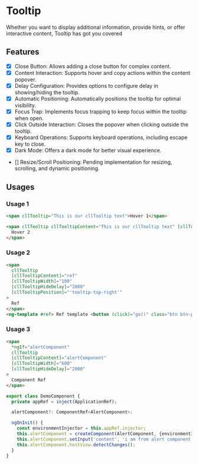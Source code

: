 # Tooltip

Whether you want to display additional information, provide hints, or offer interactive content, Tooltip has got you
covered

## Features

- [x] Close Button: Allows adding a close button for complex content.
- [x] Content Interaction: Supports hover and copy actions within the content popover.
- [x] Delay Configuration: Provides options to configure delay in showing/hiding the tooltip.
- [x] Automatic Positioning: Automatically positions the tooltip for optimal visibility.
- [x] Focus Trap: Implements focus trapping to keep focus within the tooltip when open.
- [x] Click Outside Interaction: Closes the popover when clicking outside the tooltip.
- [x] Keyboard Operations: Supports keyboard operations, including escape key to close.
- [x] Dark Mode: Offers a dark mode for better visual experience.
- [] Resize/Scroll Positioning: Pending implementation for resizing, scrolling, and dynamic positioning.

## Usages

### Usage 1

```html
<span cllTooltip="This is our cllTooltip text">Hover 1</span>

<span cllTooltip cllTooltipContent="This is our cllTooltip text" [cllTooltipHideDelay]="500" [cllTooltipWidth]="100">
  Hover 2
</span>
```

### Usage 2

```html
<span
  cllTooltip
  [cllTooltipContent]="ref"
  [cllTooltipWidth]="100"
  [cllTooltipHideDelay]="2000"
  [cllTooltipPosition]="'tooltip-top-right'"
>
  Ref
</span>
<ng-template #ref> Ref template <button (click)="go()" class="btn btn-primary btn-sm">GO</button> </ng-template>
```

### Usage 3

```html
<span
  *ngIf="alertComponent"
  cllTooltip
  [cllTooltipContent]="alertComponent"
  [cllTooltipWidth]="600"
  [cllTooltipHideDelay]="2000"
>
  Component Ref
</span>
```

```typescript
export class DemoComponent {
  private appRef = inject(ApplicationRef);

  alertComponent?: ComponentRef<AlertComponent>;

  ngOnInit() {
    const environmentInjector = this.appRef.injector;
    this.alertComponent = createComponent(AlertComponent, {environmentInjector});
    this.alertComponent.setInput('content', 'i am from alert component');
    this.alertComponent.hostView.detectChanges();
  }
}
```
